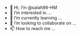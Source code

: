 - 👋 Hi, I’m @salah98-HM
- 👀 I’m interested in ...
- 🌱 I’m currently learning ...
- 💞️ I’m looking to collaborate on ...
- 📫 How to reach me ...

<!---
salah98-HM/salah98-HM is a ✨ special ✨ repository because its `README.md` (this file) appears on your GitHub profile.
You can click the Preview link to take a look at your changes.
--->
